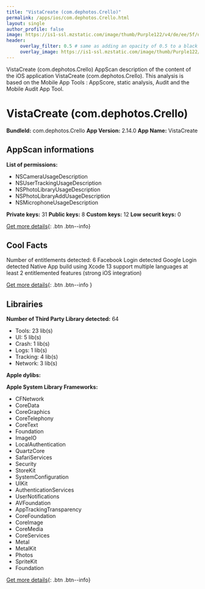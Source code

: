 ```yaml
---
title: "VistaCreate (com.dephotos.Crello)"
permalink: /apps/ios/com.dephotos.Crello.html
layout: single
author_profile: false
image: https://is1-ssl.mzstatic.com/image/thumb/Purple122/v4/de/ee/5f/deee5fca-2063-c566-43c6-d6fb366bf68a/AppIcon-0-1x_U007emarketing-0-6-0-sRGB-85-220.png/512x512bb.jpg
header: 
     overlay_filter: 0.5 # same as adding an opacity of 0.5 to a black background
     overlay_image: https://is1-ssl.mzstatic.com/image/thumb/Purple122/v4/de/ee/5f/deee5fca-2063-c566-43c6-d6fb366bf68a/AppIcon-0-1x_U007emarketing-0-6-0-sRGB-85-220.png/512x512bb.jpg
---
```

VistaCreate (com.dephotos.Crello) AppScan description of the content of the iOS application VistaCreate (com.dephotos.Crello). This analysis is based on the Mobile App Tools : AppScore, static analysis, Audit and the Mobile Audit App Tool.

# VistaCreate (com.dephotos.Crello)

**BundleId:** com.dephotos.Crello
**App Version:** 2.14.0
**App Name:** VistaCreate


## AppScan informations 

**List of permissions:** 
- NSCameraUsageDescription
- NSUserTrackingUsageDescription
- NSPhotoLibraryUsageDescription
- NSPhotoLibraryAddUsageDescription
- NSMicrophoneUsageDescription
  
  
**Private keys:** 31
**Public keys:** 8
**Custom keys:** 12
**Low securit keys:** 0
  
[Get more details](/pricing.html){: .btn .btn--info}

## Cool Facts

Number of entitlements detected: 6
Facebook Login detected
Google Login detected
Native App
build using Xcode 13
support multiple languages
at least 2 entitlemented features (strong iOS integration)
  
[Get more details](/pricing.html){: .btn .btn--info }

## Librairies 
**Number of Third Party Library detected:** 64
- Tools: 23 lib(s)
- UI: 5 lib(s)
- Crash: 1 lib(s)
- Logs: 1 lib(s)
- Tracking: 4 lib(s)
- Network: 3 lib(s)


**Apple dylibs:**


**Apple System Library Frameworks:**
- CFNetwork
- CoreData
- CoreGraphics
- CoreTelephony
- CoreText
- Foundation
- ImageIO
- LocalAuthentication
- QuartzCore
- SafariServices
- Security
- StoreKit
- SystemConfiguration
- UIKit
- AuthenticationServices
- UserNotifications
- AVFoundation
- AppTrackingTransparency
- CoreFoundation
- CoreImage
- CoreMedia
- CoreServices
- Metal
- MetalKit
- Photos
- SpriteKit
- Foundation


  
[Get more details](/pricing.html){: .btn .btn--info}


